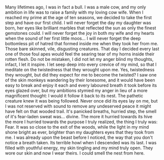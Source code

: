 Many lifetimes ago, I was in fact a bull. I was a male cow, and my only ambition in life was to raise a family with my loving cow wife. When I reached my prime at the age of ten seasons, we decided to take the first step and have our first child. I will never forget the day my daughter was born, her eyes like brilliant marbles that reflected the sun as only the finest gemstones could. I will never forget the joy in both my wife and my hearts when the sound of her first little moos... I will never forget the deep bottomless pit of hatred that formed inside me when they took her from me. Those bare skinned, vile, disgusting creatures. That day I decided every last one of those foul apes would feel the searing tear of my horns inside their rotten flesh. Do not be mistaken, I did not let my anger blind my thoughts, infact, I let it inspire. I let seep deep into every crevice of my mind, so that I meditate on the twistedness that they wrought upon me. Yes, twistedness they wrought, but did they expect for me to become the twisted? I saw one of the skin monkeys wandering by their lonesome, and it would have been easy to break and enjoy it each and every laboured breath it took before its eyes glazed over, but my ambitions stymied my anger in lieu of a more magnificent thought: I would it follow it back to its nest. The pathetic creature knew it was being followed. Never once did its eyes lay on me, but I was not reserved with sound to remove any undeserved peace it might have felt on that wooded trail. It's panicked breaths, hurried step, the smell of it's fear-laden sweat was... divine. The more it hurried towards its hive the more I hurried towards the purpose I truly realized, the thing I truly was: Fear. It was so close to the exit of the woods, while the light in my mind shone bright as ever, brighter than my daughters eyes that they took from me. I was already upon the beast before I noticed, the way that you don't notice a breath taken. Its terrible howl when I descended was its last. I was filled with youthful energy, my skin tingling and my mind truly open. They wore our skin and now I wear theirs. I could smell the nest from here.
